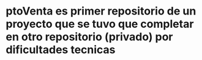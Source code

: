 # ptoVenta es primer repositorio de un proyecto que se tuvo que completar en otro repositorio (privado) por dificultades tecnicas
